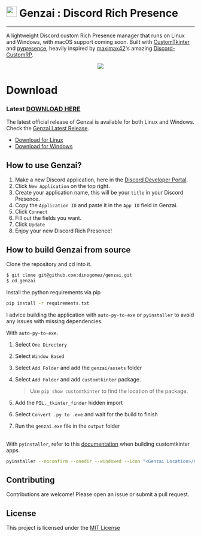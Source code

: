 # <img src=https://github.com/dinogomez/genzai/assets/41871666/0536940c-fa2d-4fda-9744-25edbc5ead14 style="height:1em;"/> Genzai : Discord Rich Presence

---

A lightweight Discord custom Rich Presence manager that runs on Linux and Windows, with macOS support coming soon. Built with [CustomTkinter](https://github.com/TomSchimansky/CustomTkinter) and [pypresence](https://github.com/qwertyquerty/pypresence), heavily inspired by [maximax42](https://github.com/maximmax42)'s amazing [Discord-CustomRP](https://github.com/maximmax42/Discord-CustomRP).

<p align="center">
<img src="https://github.com/dinogomez/genzai/assets/41871666/0d384431-5226-491f-baca-8a1c075b06ce">

# Download

### Latest [DOWNLOAD HERE](https://github.com/dinogomez/genzai/releases/tag/Latest)

The latest official release of Genzai is available for both Linux and Windows. Check the [Genzai Latest Release](https://github.com/dinogomez/genzai/releases/tag/Latest).

- [Download for Linux](https://github.com/dinogomez/genzai/releases/download/Latest/genzai-linux.zip)
- [Download for Windows](https://github.com/dinogomez/genzai/releases/download/Latest/genzai-windows.zip)

## How to use Genzai?

1. Make a new Discord application, here in the [Discord Developer Portal](https://discord.com/developers/applications).
2. Click `New Application` on the top right.
3. Create your application name, this will be your `title` in your Discord Presence.
4. Copy the `Application ID` and paste it in the `App ID` field in Genzai.
5. Click `Connect`
6. Fill out the fields you want.
7. Click `Update`
8. Enjoy your new Discord Rich Presence!

## How to build Genzai from source

Clone the repository and cd into it.

```bash
$ git clone git@github.com:dinogomez/genzai.git
$ cd genzai
```

Install the python requirements via pip

```bash
pip install -r requirements.txt
```

I advice building the application with `auto-py-to-exe` or `pyinstaller` to avoid any issues with missing dependencies.

With `auto-py-to-exe`.

1. Select `One Directory`
2. Select `Window Based`
3. Select `Add Folder` and add the `genzai/assets` folder
4. Select `Add Folder` and add `customtkinter` package.

   > Use `pip show customtkinter` to find the location of the package.

5. Add the `PIL._tkinter_finder` hidden import
6. Select `Convert .py to .exe` and wait for the build to finish
7. Run the `genzai.exe` file in the `output` folder
   <br>
   <br>

With `pyinstaller`, refer to this [documentation](https://customtkinter.tomschimansky.com/documentation/packaging) when building customtkinter apps.

```bash
pyinstaller --noconfirm --onedir --windowed --icon "<Genzai Location>/Genzai/assets/genzai.ico" --add-data "<CustomTkinter Location>/customtkinter:customtkinter/" --add-data "<Genzai Location>/Genzai/assets:assets/" --hidden-import "PIL._tkinter_finder"  "<Genzai Location>/Genzai/genzai.py"
```

## Contributing

Contributions are welcome! Please open an issue or submit a pull request.

## License

This project is licensed under the [MIT License](https://github.com/dinogomez/genzai/blob/main/LICENSE)
